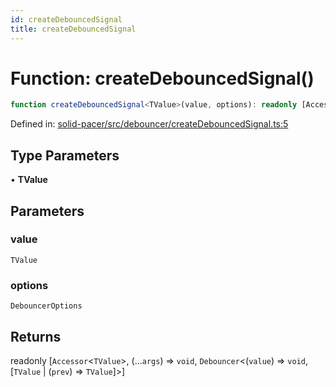 ```yaml
---
id: createDebouncedSignal
title: createDebouncedSignal
---
```


<!-- DO NOT EDIT: this page is autogenerated from the type comments -->

# Function: createDebouncedSignal()

```ts
function createDebouncedSignal<TValue>(value, options): readonly [Accessor<TValue>, (...args) => void, Debouncer<(value) => void, [TValue | (prev) => TValue]>]
```

Defined in: [solid-pacer/src/debouncer/createDebouncedSignal.ts:5](https://github.com/TanStack/bouncer/blob/main/packages/solid-pacer/src/debouncer/createDebouncedSignal.ts#L5)

## Type Parameters

• **TValue**

## Parameters

### value

`TValue`

### options

`DebouncerOptions`

## Returns

readonly \[`Accessor`\<`TValue`\>, (...`args`) => `void`, `Debouncer`\<(`value`) => `void`, \[`TValue` \| (`prev`) => `TValue`\]\>\]
